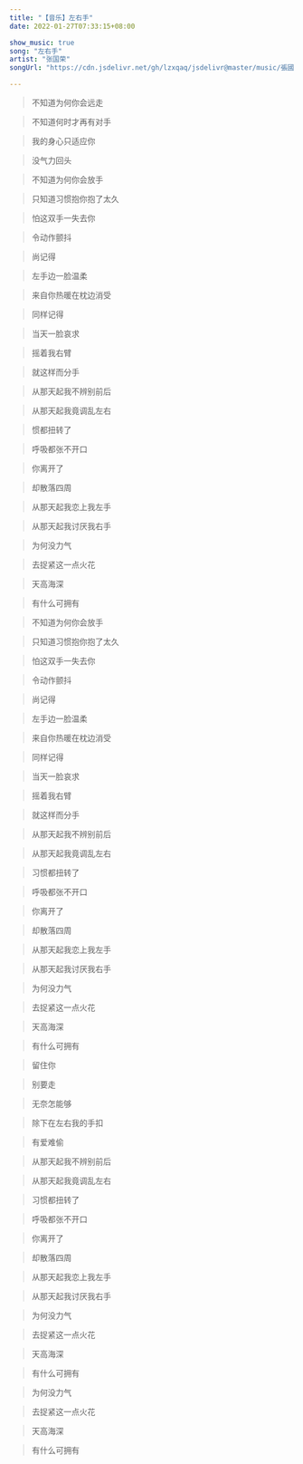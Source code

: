 ```yaml
---
title: "【音乐】左右手"
date: 2022-01-27T07:33:15+08:00

show_music: true
song: "左右手"
artist: "张国荣"
songUrl: "https://cdn.jsdelivr.net/gh/lzxqaq/jsdelivr@master/music/張國榮_左右手.mp3"

---
```


> 不知道为何你会远走

> 不知道何时才再有对手

> 我的身心只适应你

> 没气力回头

> 不知道为何你会放手

> 只知道习惯抱你抱了太久

> 怕这双手一失去你

> 令动作颤抖

> 尚记得

> 左手边一脸温柔

> 来自你热暖在枕边消受

> 同样记得

> 当天一脸哀求

> 摇着我右臂

> 就这样而分手

> 从那天起我不辨别前后

> 从那天起我竟调乱左右

> 惯都扭转了

> 呼吸都张不开口

> 你离开了

> 却散落四周

> 从那天起我恋上我左手

> 从那天起我讨厌我右手

> 为何没力气

> 去捉紧这一点火花

> 天高海深

> 有什么可拥有

> 不知道为何你会放手

> 只知道习惯抱你抱了太久

> 怕这双手一失去你

> 令动作颤抖

> 尚记得

> 左手边一脸温柔

> 来自你热暖在枕边消受

> 同样记得

> 当天一脸哀求

> 摇着我右臂

> 就这样而分手

> 从那天起我不辨别前后

> 从那天起我竟调乱左右

> 习惯都扭转了

> 呼吸都张不开口

> 你离开了

> 却散落四周

> 从那天起我恋上我左手

> 从那天起我讨厌我右手

> 为何没力气

> 去捉紧这一点火花

> 天高海深

> 有什么可拥有

> 留住你

> 别要走

> 无奈怎能够

> 除下在左右我的手扣

> 有爱难偷

> 从那天起我不辨别前后

> 从那天起我竟调乱左右

> 习惯都扭转了

> 呼吸都张不开口

> 你离开了

> 却散落四周

> 从那天起我恋上我左手

> 从那天起我讨厌我右手

> 为何没力气

> 去捉紧这一点火花

> 天高海深

> 有什么可拥有

> 为何没力气

> 去捉紧这一点火花

> 天高海深

> 有什么可拥有



